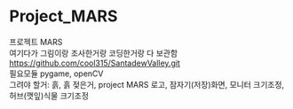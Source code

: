 # Project_MARS
프로젝트 MARS  
여기다가 그림이랑 조사한거랑 코딩한거랑 다 보관함  
https://github.com/cool315/SantadewValley.git  
필요모듈 pygame, openCV  
그려야 할거:  흙, 흙 젖은거, project MARS 로고, 잠자기(저장)화면, 모니터 크기조정, 허브(깻잎)식물 크기조정
